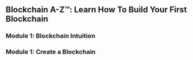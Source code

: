 
## Blockchain A-Z™: Learn How To Build Your First Blockchain

### Module 1: Blockchain Intuition
### Module 1: Create a Blockchain



